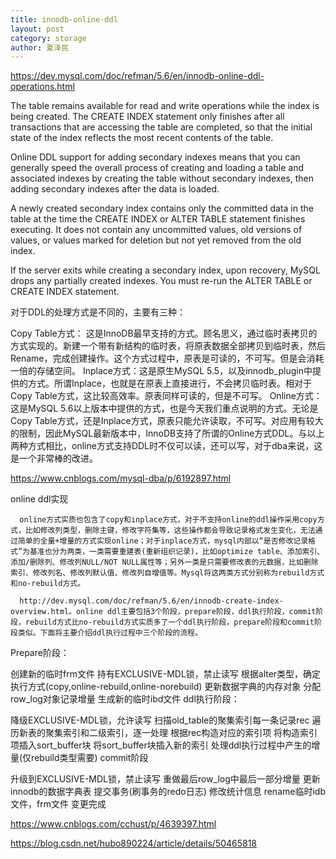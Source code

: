 ```yaml
---
title: innodb-online-ddl
layout: post
category: storage
author: 夏泽民
---
```

https://dev.mysql.com/doc/refman/5.6/en/innodb-online-ddl-operations.html

The table remains available for read and write operations while the index is being created. The CREATE INDEX statement only finishes after all transactions that are accessing the table are completed, so that the initial state of the index reflects the most recent contents of the table.

Online DDL support for adding secondary indexes means that you can generally speed the overall process of creating and loading a table and associated indexes by creating the table without secondary indexes, then adding secondary indexes after the data is loaded.

A newly created secondary index contains only the committed data in the table at the time the CREATE INDEX or ALTER TABLE statement finishes executing. It does not contain any uncommitted values, old versions of values, or values marked for deletion but not yet removed from the old index.

If the server exits while creating a secondary index, upon recovery, MySQL drops any partially created indexes. You must re-run the ALTER TABLE or CREATE INDEX statement.
<!-- more -->
对于DDL的处理方式是不同的，主要有三种：

Copy Table方式： 这是InnoDB最早支持的方式。顾名思义，通过临时表拷贝的方式实现的。新建一个带有新结构的临时表，将原表数据全部拷贝到临时表，然后Rename，完成创建操作。这个方式过程中，原表是可读的，不可写。但是会消耗一倍的存储空间。
Inplace方式：这是原生MySQL 5.5，以及innodb_plugin中提供的方式。所谓Inplace，也就是在原表上直接进行，不会拷贝临时表。相对于Copy Table方式，这比较高效率。原表同样可读的，但是不可写。
Online方式：这是MySQL 5.6以上版本中提供的方式，也是今天我们重点说明的方式。无论是Copy Table方式，还是Inplace方式，原表只能允许读取，不可写。对应用有较大的限制，因此MySQL最新版本中，InnoDB支持了所谓的Online方式DDL。与以上两种方式相比，online方式支持DDL时不仅可以读，还可以写，对于dba来说，这是一个非常棒的改进。

https://www.cnblogs.com/mysql-dba/p/6192897.html

online ddl实现

      online方式实质也包含了copy和inplace方式，对于不支持online的ddl操作采用copy方式，比如修改列类型，删除主键，修改字符集等，这些操作都会导致记录格式发生变化，无法通过简单的全量+增量的方式实现online；对于inplace方式，mysql内部以“是否修改记录格式”为基准也分为两类，一类需要重建表(重新组织记录)，比如optimize table、添加索引、添加/删除列、修改列NULL/NOT NULL属性等；另外一类是只需要修改表的元数据，比如删除索引、修改列名、修改列默认值、修改列自增值等。Mysql将这两类方式分别称为rebuild方式和no-rebuild方式。
      
      http://dev.mysql.com/doc/refman/5.6/en/innodb-create-index-overview.html。online ddl主要包括3个阶段，prepare阶段，ddl执行阶段，commit阶段，rebuild方式比no-rebuild方式实质多了一个ddl执行阶段，prepare阶段和commit阶段类似。下面将主要介绍ddl执行过程中三个阶段的流程。

Prepare阶段：

创建新的临时frm文件
持有EXCLUSIVE-MDL锁，禁止读写
根据alter类型，确定执行方式(copy,online-rebuild,online-norebuild)
更新数据字典的内存对象
分配row_log对象记录增量
生成新的临时ibd文件
ddl执行阶段：

降级EXCLUSIVE-MDL锁，允许读写
扫描old_table的聚集索引每一条记录rec
遍历新表的聚集索引和二级索引，逐一处理
根据rec构造对应的索引项
将构造索引项插入sort_buffer块
将sort_buffer块插入新的索引
处理ddl执行过程中产生的增量(仅rebuild类型需要)
commit阶段

升级到EXCLUSIVE-MDL锁，禁止读写
重做最后row_log中最后一部分增量
更新innodb的数据字典表
提交事务(刷事务的redo日志)
修改统计信息
rename临时idb文件，frm文件
变更完成 

https://www.cnblogs.com/cchust/p/4639397.html

https://blog.csdn.net/hubo890224/article/details/50465818